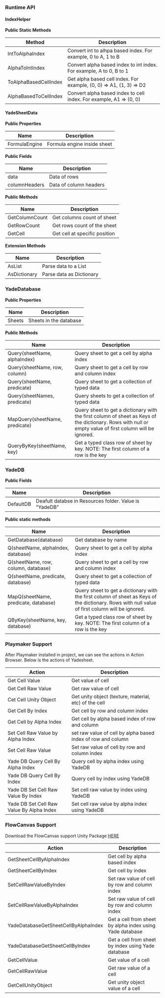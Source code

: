 ### Runtime API

#### IndexHelper

**Public Static Methods**

| Method | Description |
| ------ | ---- |
| IntToAlphaIndex | Convert int to alhpa based index. For example, 0 to A, 1 to B |
| AlphaToIntIndex | Convert alpha based index to int index. For example, A to 0, B to 1 |
| ToAlphaBasedCellIndex | Get alpha based cell index. For example, (0, 0) => A1, (1, 3) => D2 |
|AlphaBasedToCellIndex|Convert alpha based index to cell index. For example, A1 => (0, 0)|

#### YadeSheetData

**Public Properties**

|Name| Description|
|---|---|
|FormulaEngine|Formula engine inside  sheet|

**Public Fields**

|Name| Description|
|---|---|
| data | Data of rows |
| columnHeaders | Data of column headers|

**Public Methods**

|Name| Description|
|---|---|
| GetColumnCount |  Get columns count of sheet |
| GetRowCount  | Get rows count of the sheet |
| GetCell | Get cell at specific position |

**Extension Methods**


|Name| Description|
|---|---|
| AsList<T> | Parse data to a List<T> |
| AsDictionary<T> | Parse data as Dictionary<T> |

### YadeDatabase

**Public Properties**

|Name| Description|
|---|---|
|Sheets|Sheets in the database |

**Public Methods**

|Name| Description|
|---|---|
| Query(sheetName, alphaIndex) | Query sheet to get a cell by alpha index |
| Query(sheetName, row, column) | Query sheet to get a cell by row and column index |
| Query(sheetName, predicate)| Query sheet to get a collection of typed data |
| Query(sheetNames, predicate) | Query sheets to get a collection of typed data |
| MapQuery(sheetName, predicate) | Query sheet to get a dictionary with the first column of sheet as Keys of the dictionary. Rows with null or empty value of first column will be ignored. |
| QueryByKey(sheetName, key) | Get a typed class row of sheet by key. NOTE: The first column of a row is the key |

### YadeDB

**Public Fields**

|Name| Description|
|---|---|
|DefaultDB|Deafult databse in Resources folder. Value is "YadeDB" |

**Public static methods**

|Name| Description|
|---|---|
| GetDatabase(database) | Get database by name  |
| Q(sheetName, alphaIndex, database) | Query sheet to get a cell by alpha index |
| Q(sheetName, row, column, database) | Query sheet to get a cell by row and column index |
| Q(sheetName, predicate, database) | Query sheet to get a collection of typed data |
| MapQ(sheetName, predicate, database) | Query sheet to get a dictionary with the first column of sheet as Keys of the dictionary. Rows with null value of first column will be ignored.|
| QByKey(sheetName, key, database) | Get a typed class row of sheet by key. NOTE: The first column of a row is the key|

### Playmaker Support

After Playmaker installed in project, we can see the actions in Action Browser. Below is the actions of Yadesheet.

|Action| Description|
|---| ---|
|Get Cell Value |  Get value of cell |
|Get Cell Raw Value | Get raw value of cell |
|Cet Cell Unity Object | Get unity object (texture, material, etc) of the cell |
|Get Cell By Index | Get cell by row and column index |
|Get Cell by Alpha Index | Get cell by alpha based index of row and column |
|Set Cell Raw Value by Alpha Index | set raw value of cell by alpha based index of row and column |
|Set  Cell Raw Value | Set raw value of cell by row and column index |
|Yade DB Query Cell By Alpha Index | Query cell by alpha index using YadeDB |
|Yade DB Query Cell By Index | Query cell by index using YadeDB |
|Yade DB Set Cell Raw Value By Index| Set cell raw value by index using YadeDB|
|Yade DB Set Cell Raw Value By Alpha Index|Set cell raw value by alpha index using YadeDB|

### FlowCanvas Support

Download the FlowCanvas support Unity Package [HERE](https://www.amlovey.com/YadeDocs/Extensions/FlowCanvasIntegration.unitypackage)

|Action| Description|
|---| ---|
|GetSheetCellByAlphaIndex| Get cell by alpha based index |
|GetSheetCellByIndex |Get cell by index|
|SetCellRawValueByIndex| Set raw value of cell by row and column index |
|SetCellRawValueByAlphaIndex|Set raw value of cell by row and column index|
|YadeDatabaseGetSheetCellByAlphaIndex|Get a cell from sheet by alpha index using Yade database|
|YadeDatabaseGetSheetCellByIndex|Get a cell from sheet by index using Yade database|
|GetCellValue|Get value of a cell|
|GetCellRawValue|Get raw value of a cell|
|GetCellUnityObject|Get unity object value of a cell|
